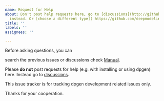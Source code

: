 ```yaml
---
name: Request for Help
about: Don't post help requests here, go to [discussions](http://github.com/deepmodeling/dpgen/discussions)
  instead. Or [choose a different type]( https://github.com/deepmodeling/dpgen/issues/new/choose).
title: ''
labels: ''
assignees: ''

---
```


Before asking questions, you can

search the previous issues or discussions
check [Manual](https://github.com/deepmodeling/dpgen).

Please **do not** post requests for help (e.g. with installing or using dpgen) here. 
Instead go to [discussions](https://github.com/deepmodeling/dpgen/discussions).

This issue tracker is for tracking dpgen development related issues only.

Thanks for your cooperation.
